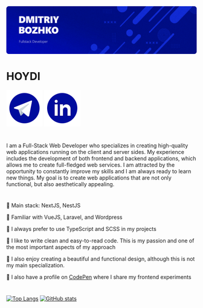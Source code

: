 <img src="./banner.png">

# HOYDI

[![telegram](./icons/telegram.svg)](https://t.me/finik_xxx)
[![linkedin](./icons/linkedin.svg)](https://www.linkedin.com/in/finikkkk/)

#
I am a Full-Stack Web Developer who specializes in creating high-quality web applications running on the client and server sides. My experience includes the development of both frontend and backend applications, which allows me to create full-fledged web services. I am attracted by the opportunity to constantly improve my skills and I am always ready to learn new things. My goal is to create web applications that are not only functional, but also aesthetically appealing.

#
🔷 Main stack: NextJS, NestJS

🔷 Familiar with VueJS, Laravel, and Wordpress

🔷 I always prefer to use TypeScript and SCSS in my projects

🔷 I like to write clean and easy-to-read code. This is my passion and one of the most important aspects of my approach

🔷 I also enjoy creating a beautiful and functional design, although this is not my main specialization.

🔷 I also have a profile on [CodePen](https://codepen.io/finikkkk) where I share my frontend experiments

# 
[![Top Langs](https://github-readme-stats.vercel.app/api/top-langs/?username=FINIKKKK&layout=compact)](https://github.com/anuraghazra/github-readme-stats)
[![GitHub stats](https://github-readme-stats.vercel.app/api?username=FINIKKKK)](https://github.com/anuraghazra/github-readme-stats)
